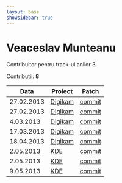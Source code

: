 ```yaml
---
layout: base
showsidebar: true
---
```


# Veaceslav Munteanu

Contribuitor pentru track-ul anilor 3.

Contribuții: **8**

|Data |Proiect | Patch |
|-----|--------|-------|
|27.02.2013|[Digikam][digikam]|[commit](https://git.reviewboard.kde.org/r/109087/)|
|27.02.2013|[Digikam][digikam]|[commit](http://quickgit.kde.org/?p=libkexiv2.git&a=commit&h=f2c50255227852bcb83115f13bfc4d4394a780ed)|
| 4.03.2013|[Digikam][digikam]|[commit](http://quickgit.kde.org/?p=digikam.git&a=commit&h=a69a8ea1635376fe3b68ee9f66721c55eeb06f86)|
|17.03.2013|[Digikam][digikam]|[commit](https://projects.kde.org/projects/extragear/graphics/digikam/repository/revisions/1c5b410a2b0674ef7e37432e01121c2c53d08903)|
|18.04.2013|[Digikam][digikam]|[commit](http://quickgit.kde.org/?p=digikam.git&a=commit&h=73c02c18813196a17f8818d7023268cd54168a17)|
| 2.05.2013|[KDE][KDE]|[commit](http://quickgit.kde.org/?p=digikam.git&a=commit&h=364fc0fb8487cba3b8a693e0c09f914999ce2e8e)|
| 2.05.2013|[KDE][KDE]|[commit](http://quickgit.kde.org/?p=digikam.git&a=commit&h=ffdd7c4b8b1540dc44bcdc92563f4f56d661d1b1)|
| 9.05.2013|[KDE][KDE]|[commit](http://quickgit.kde.org/?p=digikam.git&a=commit&h=62cebe4aa27cf1fb4392c842a65a0e8a3c904586)|

[KDE]: http://www.kde.org/ "KDE"
[digikam]: http://www.digikam.org/ "Digikam"
